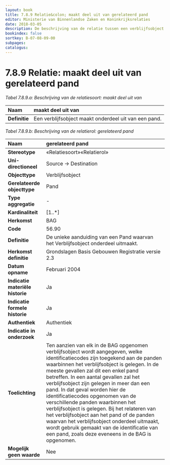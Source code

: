 ```yaml
---
layout: book
title: 7.8.9 Relatie&colon; maakt deel uit van gerelateerd pand
editor: Ministerie van Binnenlandse Zaken en Koninkrijksrelaties
date: 2018-03-05
description: De beschrijving van de relatie tussen een verblijfsobject en een pand.
bookindex: false
sortkey: B-07-08-09-00
subpages:
catalogus:
---
```


# 7.8.9 Relatie: maakt deel uit van gerelateerd pand

_Tabel 7.8.9.a: Beschrijving van de relatiesoort: maakt deel uit van_

| Naam | maakt deel uit van |
| :--- | :--- |
| **Definitie** | Een verblijfsobject maakt onderdeel uit van een pand. |

_Tabel 7.8.9.b: Beschrijving van de relatierol: gerelateerd pand_

| Naam | gerelateerd pand |
| :--- | :--- |
| **Stereotype** | «Relatiesoort»«Relatierol» |
| **Uni-directioneel** | Source -\> Destination |
| **Objecttype** | Verblijfsobject |
| **Gerelateerde objecttype** | Pand |
| **Type aggregatie** | \- |
| **Kardinaliteit** | \[1..\*\] |
| **Herkomst** | BAG |
| **Code** | 56.90 |
| **Definitie** | De unieke aanduiding van een Pand waarvan het Verblijfsobject onderdeel uitmaakt. |
| **Herkomst definitie** | Grondslagen Basis Gebouwen Registratie versie 2.3 |
| **Datum opname** | Februari 2004 |
| **Indicatie materiële historie** | Ja |
| **Indicatie formele historie** | Ja |
| **Authentiek** | Authentiek |
| **Indicatie in onderzoek** | Ja |
| **Toelichting** | Ten aanzien van elk in de BAG opgenomen verblijfsobject wordt aangegeven, welke identificatiecodes zijn toegekend aan de panden waarbinnen het verblijfsobject is gelegen. In de meeste gevallen zal dit een enkel pand betreffen. In een aantal gevallen zal het verblijfsobject zijn gelegen in meer dan een pand. In dat geval worden hier de identificatiecodes opgenomen van de verschillende panden waarbinnen het verblijfsobject is gelegen. Bij het relateren van het verblijfsobject aan het pand of de panden waarvan het verblijfsobject onderdeel uitmaakt, wordt gebruik gemaakt van de identificatie van een pand, zoals deze eveneens in de BAG is opgenomen. |
| **Mogelijk geen waarde** | Nee |
